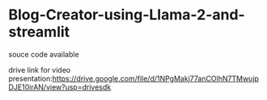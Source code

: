 # Blog-Creator-using-Llama-2-and-streamlit
souce code available 

drive link for video presentation:https://drive.google.com/file/d/1NPgMakj77anCOlhN7TMwujpDJE10irAN/view?usp=drivesdk
